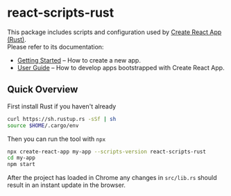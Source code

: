 # react-scripts-rust

This package includes scripts and configuration used by [Create React App (Rust)](https://github.com/thomashorrobin/create-react-app-rust).<br>
Please refer to its documentation:

- [Getting Started](https://github.com/thomashorrobin/create-react-app-rust/blob/rust/README.md) – How to create a new app.
- [User Guide](https://github.com/facebook/create-react-app/blob/master/packages/react-scripts/template/README.md) – How to develop apps bootstrapped with Create React App.


## Quick Overview

First install Rust if you haven't already
```sh
curl https://sh.rustup.rs -sSf | sh
source $HOME/.cargo/env
```
Then you can run the tool with `npx`
```sh
npx create-react-app my-app --scripts-version react-scripts-rust
cd my-app
npm start
```

After the project has loaded in Chrome any changes in `src/lib.rs` should result in an instant update in the browser.

